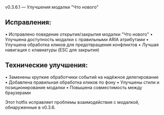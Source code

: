 v0.3.6.1 — Улучшения модалки "Что нового"

## Исправления:
• Исправлено поведение открытия/закрытия модалки "Что нового"
• Улучшена доступность модалки с правильными ARIA атрибутами
• Улучшена обработка кликов для предотвращения конфликтов
• Лучшая навигация с клавиатуры (ESC для закрытия)

## Технические улучшения:
• Заменены хрупкие обработчики событий на надёжное делегирование
• Добавлена правильная обработка кликов по фону
• Улучшены стили и позиционирование модалки
• Повышена совместимость между браузерами

Этот hotfix исправляет проблемы взаимодействия с модалкой, обнаруженные в v0.3.6.

















